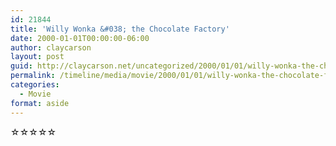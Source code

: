 ```yaml
---
id: 21844
title: 'Willy Wonka &#038; the Chocolate Factory'
date: 2000-01-01T00:00:00-06:00
author: claycarson
layout: post
guid: http://claycarson.net/uncategorized/2000/01/01/willy-wonka-the-chocolate-factory/
permalink: /timeline/media/movie/2000/01/01/willy-wonka-the-chocolate-factory/
categories:
  - Movie
format: aside
---
```

<div class="media-details"></div>

<div class="media-creator"></div>

<div class="media-rating">☆☆☆☆☆</div>